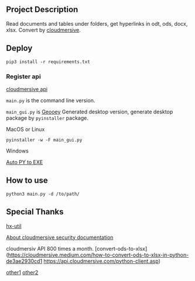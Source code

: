 ## Project Description

Read documents and tables under folders, get hyperlinks in odt, ods, docx, xlsx. Convert by [cloudmersive](https://cloudmersive.com/tools).
## Deploy
`pip3 install -r requirements.txt`

### Register api
[cloudmersive api](https://cloudmersive.com/convert-api)

`main.py` is the command line version.

`main_gui.py` is [Geooey](https://github.com/chriskiehl/Gooey) Generated desktop version, generate desktop package by `pyinstaller` package.

MacOS or Linux

`pyinstaller -w -F main_gui.py`

Windows

[Auto PY to EXE](https://pypi.org/project/auto-py-to-exe/)

## How to use

`python3 main.py -d /to/path/`

## Special Thanks
[hx-util](https://github.com/Colin-Fredericks/hx-util)

[About cloudmersive security documentation](https://cloudmersive.com/security)

cloudmersiv API 800 times a month.
[convert-ods-to-xlsx](https://cloudmersive.medium.com/how-to-convert-ods-to-xlsx-in-python-de3ae2930cd1
https://api.cloudmersive.com/python-client.asp)

[other1](https://developers.zamzar.com/docs) 
[other2](http://webcache.googleusercontent.com/search?q=cache:iawH2oQHZOMJ:www.cppcns.com/jiaoben/python/379590.html&hl=zh-CN&gl=sa&strip=0&vwsrc=0)